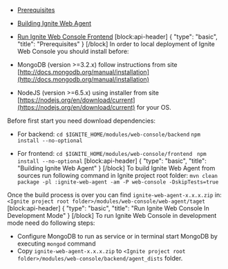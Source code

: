* [Prerequisites](#prerequisites)
* [Building Ignite Web Agent](#building-ignite-web-agent)
* [Run Ignite Web Console Frontend](#run-ignite-web-console-in-development-mode)
[block:api-header]
{
  "type": "basic",
  "title": "Prerequisites"
}
[/block]
In order to local deployment of Ignite Web Console you should install before:

* MongoDB (version >=3.2.x) follow instructions from site [http://docs.mongodb.org/manual/installation](http://docs.mongodb.org/manual/installation)
* NodeJS (version >=6.5.x) using installer from site [https://nodejs.org/en/download/current](https://nodejs.org/en/download/current) for your OS.

Before first start you need download dependencies:
* For backend:
`cd $IGNITE_HOME/modules/web-console/backend`
`npm install --no-optional`

* For frontend:
`cd $IGNITE_HOME/modules/web-console/frontend `
`npm install --no-optional`
[block:api-header]
{
  "type": "basic",
  "title": "Building Ignite Web Agent"
}
[/block]
To build Ignite Web Agent from sources run following command in Ignite project root folder:
`mvn clean package -pl :ignite-web-agent -am -P web-console -DskipTests=true`

Once the build process is over you can find `ignite-web-agent-x.x.x.zip` in: 
`<Ignite project root folder>/modules/web-console/web-agent/taget`
[block:api-header]
{
  "type": "basic",
  "title": "Run Ignite Web Console In Development Mode"
}
[/block]
To run Ignite Web Console in development mode need do following steps:
* Configure MongoDB to run as service or in terminal start MongoDB by executing `mongod` command
* Copy `ignite-web-agent-x.x.x.zip` to `<Ignite project root folder>/modules/web-console/backend/agent_dists` folder.